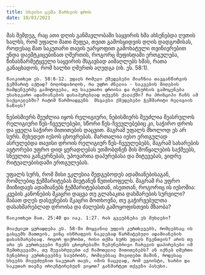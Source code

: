 ```yaml
---
title: სხვისი ცემა მარხვის დროს 
date: 10/03/2021
---
```


მას შემდეგ, რაც ათი დღის განმავლობაში საყვირის ხმა ახსენებდა ღვთის ხალხს, რომ უფალი მათი მეფეა, თვით გამოსყიდვის დღის დადგომისას, როდესაც მათ საკუთარი თავის უარყოფით გამოხატული თვინიერებით უნდა დაემტკიცებინათ ღმერთის, როგორც მეფისდამი ერთგულება, წინასწარმეტყველი საყვირის მსგავსად  აიმაღლებს ხმას, რათა განაცხადოს, რომ ხალხი ღმერთს აღუდგა (იხ. ეს. 58:1).

`წაიკითხეთ ეს. 58:6-12. უფალს რომელი ქმედებები მიაჩნია თავგანწირვის ჭეშმარიტ აქტად? ბოლოსდაბოლოს, რა უფრო ძნელია - საკვების მიღების რამდენჯერმე გამოტოვება, თუ საკუთარი დროისა და რესურსის გამოყენება უსახლკარო ადამიანების დასაპურებლად თქვენს ქალაქში? რა პრინციპი ჩანს ამ საქციელებში? რატომ წარმოადგენს  მსგავსი ქმედებები ჭეშმარიტი რელიგიის ნაწილს?`

ნებისმიერს შეუძლია იყოს რელიგიური, ნებისმიერს შეუძლია შეასრულოს რელიგიური წეს-ჩვეულებები, სწორი წეს-ჩვეულებებიც კი, საჭირო დროს და ყველა საჭირო მითითების დაცვით. მაგრამ უფალს მხოლოდ ეს არ სურს. შეხედეთ იესოს ცხოვრებას. მართალია იესო ერთგულად ასრულებდა თავისი დროის რელიგიურ წეს-ჩვეულებებს, მაგრამ სახარების ავტორები უფრო დიდ ყურადღებას უთმობდნენ მის მოწყალების საქმეებს, სნეულთა განკურნებას, უპოვართა დაპურებასა და მიტევებას, ვიდრე რიტუალებისდამი ერთგულებას.

უფალს სურს, რომ მისი ეკლესია შედგებოდეს ადამიანებისაგან, რომლებიც ჭეშმარიტებას მიუტანენ წუთისოფელს. მაგრამ რა უფრო მიიზიდავს ადამიანებს ჭეშმარიტებასთან, ისეთთან, როგორიც ის იესოშია: კვების კანონების მკაცრი დაცვა თუ გლახაკთა დახმარების სურვილი? შაბათ დღეს დასვენების მკაცრი მოთხოვნა, თუ გაჭირვებულთა დასახმარებლად დროისა და ძალების გამოყოფისთვის მზაობა? 

`წაიკითხეთ მათ. 25:40 და იაკ. 1:27. რას გვეუბნება ეს მუხლები?`

`მიაქციეთ ყურადღება ეს. 58-ში მოყვანილ უფლის კურთხევებს, რომლებსაც ის გასცემს მათთვის, ვინც ისწრაფვის ნაკლებად წარმატებული ადამიანების დასახმარებლად. როგორ ფიქრობთ, რისი თქმა სურს უფალს ჩვენთვის? არის თუ არა ეს კურთხევები ჩვენს ცხოვრებაში ზებუნებრივი ჩარევის დაპირებები იმ შემთხვევაში, თუ შევასრულებთ აქ ჩამოთვლილ მითითებებს? ან იქნებ ღმერთი  ბუნებრივ კურთხევებზე საუბრობს, რომლებსაც მივიღებთ მაშინ, როდესაც სხვებს მივუძღვნით საკუთარ თავს, იმის ნაცვლად, რომ ეგოისტი, ხარბი და საკუთარ თავზე ორიენტირებულნ ვიყოთ? განმარტეთ თქვენი პასუხი.`